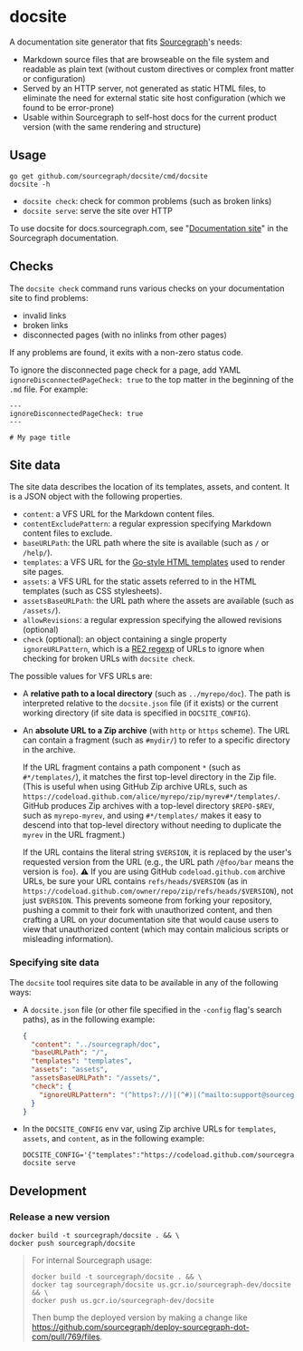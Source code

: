 # docsite

A documentation site generator that fits [Sourcegraph](https://sourcegraph.com)'s needs:

- Markdown source files that are browseable on the file system and readable as plain text (without custom directives or complex front matter or configuration)
- Served by an HTTP server, not generated as static HTML files, to eliminate the need for external static site host configuration (which we found to be error-prone)
- Usable within Sourcegraph to self-host docs for the current product version (with the same rendering and structure)

## Usage

```shell
go get github.com/sourcegraph/docsite/cmd/docsite
docsite -h
```

- `docsite check`: check for common problems (such as broken links)
- `docsite serve`: serve the site over HTTP

To use docsite for docs.sourcegraph.com, see "[Documentation site](https://docs.sourcegraph.com/dev/documentation/site)" in the Sourcegraph documentation.

## Checks

The `docsite check` command runs various checks on your documentation site to find problems:

- invalid links
- broken links
- disconnected pages (with no inlinks from other pages)

If any problems are found, it exits with a non-zero status code.

To ignore the disconnected page check for a page, add YAML `ignoreDisconnectedPageCheck: true` to the top matter in the beginning of the `.md` file. For example:

```
---
ignoreDisconnectedPageCheck: true
---

# My page title
```

## Site data

The site data describes the location of its templates, assets, and content. It is a JSON object with the following properties.

- `content`: a VFS URL for the Markdown content files.
- `contentExcludePattern`: a regular expression specifying Markdown content files to exclude.
- `baseURLPath`: the URL path where the site is available (such as `/` or `/help/`).
- `templates`: a VFS URL for the [Go-style HTML templates](https://golang.org/pkg/html/template/) used to render site pages.
- `assets`: a VFS URL for the static assets referred to in the HTML templates (such as CSS stylesheets).
- `assetsBaseURLPath`: the URL path where the assets are available (such as `/assets/`).
- `allowRevisions`: a regular expression specifying the allowed revisions (optional)
- `check` (optional): an object containing a single property `ignoreURLPattern`, which is a [RE2 regexp](https://golang.org/pkg/regexp/syntax/) of URLs to ignore when checking for broken URLs with `docsite check`.

The possible values for VFS URLs are:

- A **relative path to a local directory** (such as `../myrepo/doc`). The path is interpreted relative to the `docsite.json` file (if it exists) or the current working directory (if site data is specified in `DOCSITE_CONFIG`).
- An **absolute URL to a Zip archive** (with `http` or `https` scheme). The URL can contain a fragment (such as `#mydir/`) to refer to a specific directory in the archive.

  If the URL fragment contains a path component `*` (such as `#*/templates/`), it matches the first top-level directory in the Zip file. (This is useful when using GitHub Zip archive URLs, such as `https://codeload.github.com/alice/myrepo/zip/myrev#*/templates/`. GitHub produces Zip archives with a top-level directory `$REPO-$REV`, such as `myrepo-myrev`, and using `#*/templates/` makes it easy to descend into that top-level directory without needing to duplicate the `myrev` in the URL fragment.)

  If the URL contains the literal string `$VERSION`, it is replaced by the user's requested version from the URL (e.g., the URL path `/@foo/bar` means the version is `foo`). ⚠️ If you are using GitHub `codeload.github.com` archive URLs, be sure your URL contains `refs/heads/$VERSION` (as in `https://codeload.github.com/owner/repo/zip/refs/heads/$VERSION`), not just `$VERSION`. This prevents someone from forking your repository, pushing a commit to their fork with unauthorized content, and then crafting a URL on your documentation site that would cause users to view that unauthorized content (which may contain malicious scripts or misleading information).

### Specifying site data

The `docsite` tool requires site data to be available in any of the following ways:

- A `docsite.json` file (or other file specified in the `-config` flag's search paths), as in the following example:
   ```json
   {
     "content": "../sourcegraph/doc",
     "baseURLPath": "/",
     "templates": "templates",
     "assets": "assets",
     "assetsBaseURLPath": "/assets/",
     "check": {
       "ignoreURLPattern": "(^https?://)|(^#)|(^mailto:support@sourcegraph\\.com$)|(^chrome://)"
     }
   }
   ```
- In the `DOCSITE_CONFIG` env var, using Zip archive URLs for `templates`, `assets`, and `content`, as in the following example:
   ```
   DOCSITE_CONFIG='{"templates":"https://codeload.github.com/sourcegraph/sourcegraph/zip/refs/heads/master#*/doc/_resources/templates/","assets":"https://codeload.github.com/sourcegraph/sourcegraph/zip/refs/heads/master#*/doc/_resources/assets/","content":"https://codeload.github.com/sourcegraph/sourcegraph/zip/refs/heads/$VERSION#*/doc/","baseURLPath":"/","assetsBaseURLPath":"/assets/"}' docsite serve
   ```

## Development

### Release a new version

```shell
docker build -t sourcegraph/docsite . && \
docker push sourcegraph/docsite
```

> For internal Sourcegraph usage:
>   ``` shell
>   docker build -t sourcegraph/docsite . && \
>   docker tag sourcegraph/docsite us.gcr.io/sourcegraph-dev/docsite && \
>   docker push us.gcr.io/sourcegraph-dev/docsite
>   ```
>
> Then bump the deployed version by making a change like https://github.com/sourcegraph/deploy-sourcegraph-dot-com/pull/769/files.

